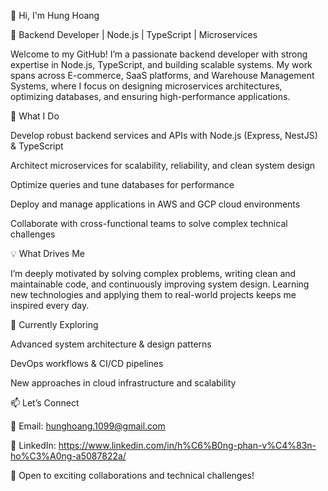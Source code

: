 👋 Hi, I'm Hung Hoang

🚀 Backend Developer | Node.js | TypeScript | Microservices

Welcome to my GitHub!
I’m a passionate backend developer with strong expertise in Node.js, TypeScript, and building scalable systems. My work spans across E-commerce, SaaS platforms, and Warehouse Management Systems, where I focus on designing microservices architectures, optimizing databases, and ensuring high-performance applications.

🔧 What I Do

Develop robust backend services and APIs with Node.js (Express, NestJS) & TypeScript

Architect microservices for scalability, reliability, and clean system design

Optimize queries and tune databases for performance

Deploy and manage applications in AWS and GCP cloud environments

Collaborate with cross-functional teams to solve complex technical challenges

💡 What Drives Me

I’m deeply motivated by solving complex problems, writing clean and maintainable code, and continuously improving system design. Learning new technologies and applying them to real-world projects keeps me inspired every day.

🌱 Currently Exploring

Advanced system architecture & design patterns

DevOps workflows & CI/CD pipelines

New approaches in cloud infrastructure and scalability

📫 Let’s Connect

📧 Email: hunghoang.1099@gmail.com

💼 LinkedIn: https://www.linkedin.com/in/h%C6%B0ng-phan-v%C4%83n-ho%C3%A0ng-a5087822a/

🌟 Open to exciting collaborations and technical challenges!
